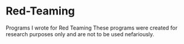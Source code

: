 # Red-Teaming
Programs I wrote for Red Teaming
These programs were created for research purposes only and are not to be used nefariously.
